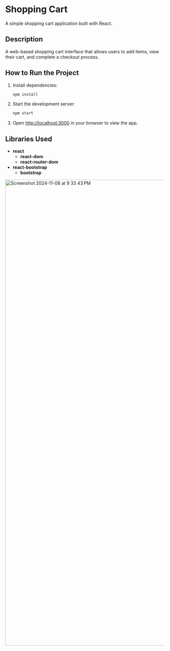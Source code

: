 # Shopping Cart

A simple shopping cart application built with React.

## Description

A web-based shopping cart interface that allows users to add items, view their cart, and complete a checkout process.

## How to Run the Project

1. Install dependencies:
   ```bash
   npm install
   ```
2. Start the development server:
   ```bash
   npm start
   ```
3. Open [http://localhost:3000](http://localhost:3000) in your browser to view the app.

## Libraries Used

- **react**
  - **react-dom**
  - **react-router-dom**
- **react-bootstrap**
  - **bootstrap**

<img width="1470" alt="Screenshot 2024-11-08 at 9 33 43 PM" src="https://github.com/user-attachments/assets/db82d4ca-5a0e-4c3b-a92c-8f1dde3123db">
